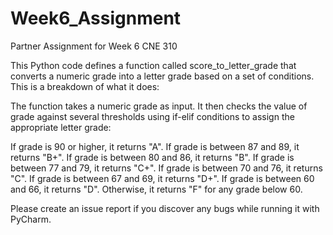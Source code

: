 # Week6_Assignment
Partner Assignment for Week 6 CNE 310

This Python code defines a function called score_to_letter_grade that converts a numeric grade into a letter grade based on a set of conditions. 
This is a breakdown of what it does:

The function takes a numeric grade as input.
It then checks the value of grade against several thresholds using if-elif conditions to assign the appropriate letter grade:

If grade is 90 or higher, it returns "A".
If grade is between 87 and 89, it returns "B+".
If grade is between 80 and 86, it returns "B".
If grade is between 77 and 79, it returns "C+".
If grade is between 70 and 76, it returns "C".
If grade is between 67 and 69, it returns "D+".
If grade is between 60 and 66, it returns "D".
Otherwise, it returns "F" for any grade below 60.


Please create an issue report if you discover any bugs while running it with PyCharm.
